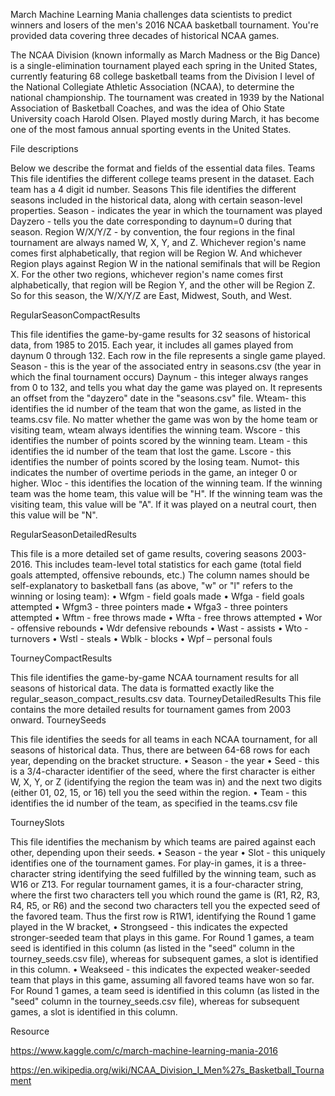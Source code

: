 March Machine Learning Mania challenges data scientists to predict winners and losers of the men's 2016 NCAA basketball tournament. You're provided data covering three decades of historical NCAA games.

The NCAA Division (known informally as March Madness or the Big Dance) is a single-elimination tournament played each spring in the United States, currently featuring 68 college basketball teams from the Division I level of the National Collegiate Athletic Association (NCAA), to determine the national championship. The tournament was created in 1939 by the National Association of Basketball Coaches, and was the idea of Ohio State University coach Harold Olsen. Played mostly during March, it has become one of the most famous annual sporting events in the United States.

File descriptions

Below we describe the format and fields of the essential data files. 
Teams 
This file identifies the different college teams present in the dataset. Each team has a 4 digit id number. 
Seasons 
This file identifies the different seasons included in the historical data, along with certain season-level properties. 
Season - indicates the year in which the tournament was played 
Dayzero - tells you the date corresponding to daynum=0 during that season. 
Region W/X/Y/Z - by convention, the four regions in the final tournament are always named W, X, Y, and Z. Whichever region's name comes first alphabetically, that region will be Region W. And whichever Region plays against Region W in the national semifinals that will be Region X. For the other two regions, whichever region's name comes first alphabetically, that region will be Region Y, and the other will be Region Z. So for this season, the W/X/Y/Z are East, Midwest, South, and West. 

RegularSeasonCompactResults 

This file identifies the game-by-game results for 32 seasons of historical data, from 1985 to 2015. Each year, it includes all games played from daynum 0 through 132. Each row in the file represents a single game played. 
Season - this is the year of the associated entry in seasons.csv (the year in which the final tournament occurs) 
Daynum - this integer always ranges from 0 to 132, and tells you what day the game was played on. It represents an offset from the "dayzero" date in the "seasons.csv" file. 
Wteam- this identifies the id number of the team that won the game, as listed in the teams.csv file. No matter whether the game was won by the home team or visiting team, wteam always identifies the winning team. 
Wscore - this identifies the number of points scored by the winning team. 
Lteam - this identifies the id number of the team that lost the game. 
Lscore - this identifies the number of points scored by the losing team. 
Numot- this indicates the number of overtime periods in the game, an integer 0 or higher. 
Wloc - this identifies the location of the winning team. If the winning team was the home team, this value will be "H". If the winning team was the visiting team, this value will be "A". If it was played on a neutral court, then this value will be "N". 

RegularSeasonDetailedResults 

This file is a more detailed set of game results, covering seasons 2003-2016. This includes team-level total statistics for each game (total field goals attempted, offensive rebounds, etc.) The column names should be self-explanatory to basketball fans (as above, "w" or "l" refers to the winning or losing team): 
•	Wfgm - field goals made 
•	Wfga - field goals attempted 
•	Wfgm3 - three pointers made 
•	Wfga3 - three pointers attempted 
•	Wftm - free throws made 
•	Wfta - free throws attempted 
•	Wor - offensive rebounds 
•	Wdr defensive rebounds
•	Wast - assists 
•	Wto - turnovers
•	Wstl - steals 
•	Wblk - blocks 
•	Wpf – personal fouls

TourneyCompactResults

This file identifies the game-by-game NCAA tournament results for all seasons of historical data. The data is formatted exactly like the regular_season_compact_results.csv data. TourneyDetailedResults 
This file contains the more detailed results for tournament games from 2003 onward. 
TourneySeeds 

This file identifies the seeds for all teams in each NCAA tournament, for all seasons of historical data. Thus, there are between 64-68 rows for each year, depending on the bracket structure. 
•	Season - the year 
•	Seed - this is a 3/4-character identifier of the seed, where the first character is either W, X, Y, or Z (identifying the region the team was in) and the next two digits (either 01, 02, 15, or 16) tell you the seed within the region. 
•	Team - this identifies the id number of the team, as specified in the teams.csv file 

TourneySlots 

This file identifies the mechanism by which teams are paired against each other, depending upon their seeds. 
•	Season - the year 
•	Slot - this uniquely identifies one of the tournament games. For play-in games, it is a three-character string identifying the seed fulfilled by the winning team, such as W16 or Z13. For regular tournament games, it is a four-character string, where the first two characters tell you which round the game is (R1, R2, R3, R4, R5, or R6) and the second two characters tell you the expected seed of the favored team. Thus the first row is R1W1, identifying the Round 1 game played in the W bracket, 
•	Strongseed - this indicates the expected stronger-seeded team that plays in this game. For Round 1 games, a team seed is identified in this column (as listed in the "seed" column in the tourney_seeds.csv file), whereas for subsequent games, a slot is identified in this column. 
•	Weakseed - this indicates the expected weaker-seeded team that plays in this game, assuming all favored teams have won so far. For Round 1 games, a team seed is identified in this column (as listed in the "seed" column in the tourney_seeds.csv file), whereas for subsequent games, a slot is identified in this column. 

Resource

https://www.kaggle.com/c/march-machine-learning-mania-2016

https://en.wikipedia.org/wiki/NCAA_Division_I_Men%27s_Basketball_Tournament
